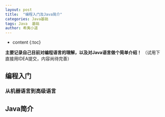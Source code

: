 ```yaml
---
layout: post
title:  "编程入门及Java简介"
categories: Java基础
tags: Java  基础
author: 希夷小道
---
```


* content
{:toc}

**主要记录自己目前对编程语言的理解，以及对Java语言做个简单介绍！**
（试用下直接用IDEA提交，内容尚待完善）




## 编程入门
### 从机器语言到高级语言


## Java简介
